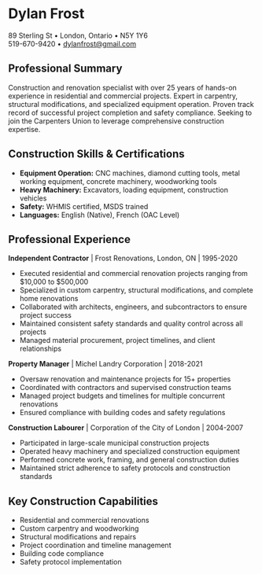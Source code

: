 # Dylan Frost

89 Sterling St • London, Ontario • N5Y 1Y6  
519-670-9420 • dylanfrost@gmail.com

## Professional Summary

Construction and renovation specialist with over 25 years of hands-on experience in residential and commercial projects. Expert in carpentry, structural modifications, and specialized equipment operation. Proven track record of successful project completion and safety compliance. Seeking to join the Carpenters Union to leverage comprehensive construction expertise.

## Construction Skills & Certifications

- **Equipment Operation:** CNC machines, diamond cutting tools, metal working equipment, concrete machinery, woodworking tools
- **Heavy Machinery:** Excavators, loading equipment, construction vehicles
- **Safety:** WHMIS certified, MSDS trained
- **Languages:** English (Native), French (OAC Level)

## Professional Experience

**Independent Contractor** | Frost Renovations, London, ON | 1995-2020

- Executed residential and commercial renovation projects ranging from $10,000 to $500,000
- Specialized in custom carpentry, structural modifications, and complete home renovations
- Collaborated with architects, engineers, and subcontractors to ensure project success
- Maintained consistent safety standards and quality control across all projects
- Managed material procurement, project timelines, and client relationships

**Property Manager** | Michel Landry Corporation | 2018-2021

- Oversaw renovation and maintenance projects for 15+ properties
- Coordinated with contractors and supervised construction teams
- Managed project budgets and timelines for multiple concurrent renovations
- Ensured compliance with building codes and safety regulations

**Construction Labourer** | Corporation of the City of London | 2004-2007

- Participated in large-scale municipal construction projects
- Operated heavy machinery and specialized construction equipment
- Performed concrete work, framing, and general construction duties
- Maintained strict adherence to safety protocols and construction standards

## Key Construction Capabilities

- Residential and commercial renovations
- Custom carpentry and woodworking
- Structural modifications and repairs
- Project coordination and timeline management
- Building code compliance
- Safety protocol implementation